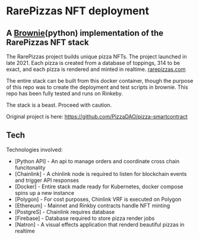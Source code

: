 # RarePizzas NFT deployment
## A [Brownie](https://eth-brownie.readthedocs.io/en/stable/)(python) implementation of the RarePizzas NFT stack

The RarePizzas project builds unique pizza NFTs. The project launched in late 2021. Each pizza is created from a database of toppings, 314 to be exact, and each pizza is rendered and minted in realtime.
[rarepizzas.com](https://rarepizzas.com)

The entire stack can be built from this docker container, though the purpose of this repo was to create the deployment and test scripts in brownie. This repo has been fully tested and runs on Rinkeby.

The stack is a beast. Proceed with caution.

Original project is here: https://github.com/PizzaDAO/pizza-smartcontract


## Tech

Technologies involved:
- [Python API] - An api to manage orders and coordinate cross chain funcitonality
- [Chainlink] - A chinlink node is required to listen for blockchain events and trigger API responses
- [Docker] - Entire stack made ready for Kubernetes, docker compose spins up a new instance
- [Polygon] - For cost purposes, Chinlink VRF is executed on Polygon
- [Ethereum] - Mainnet and Rinkby contracts handle NFT minting
- [PostgreS] - Chainlink requires database
- [Firebase] - Database required to store pizza render jobs
- [Natron] - A visual effects application that renderd beautiful pizzas in realtime


